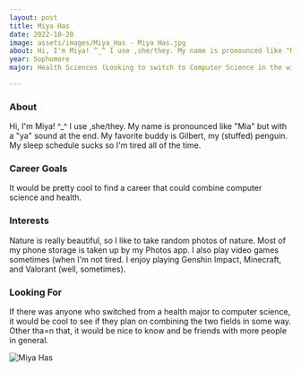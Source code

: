 ```yaml
---
layout: post
title: Miya Has 
date: 2022-10-20
image: assets/images/Miya_Has - Miya Has.jpg
about: Hi, I'm Miya! ^_^ I use ,she/they. My name is pronounced like "Mia" but with a "ya" sound at the end. My favorite buddy is Gilbert, my (stuffed) penguin. My sleep schedule sucks so I'm tired all of the time.
year: Sophomore
major: Health Sciences (Looking to switch to Computer Science in the winter quarter)

---
```


### About

Hi, I'm Miya! ^_^ I use ,she/they. My name is pronounced like "Mia" but with a "ya" sound at the end. My favorite buddy is Gilbert, my (stuffed) penguin. My sleep schedule sucks so I'm tired all of the time.

### Career Goals

It would be pretty cool to find a career that could combine computer science and health.

### Interests

Nature is really beautiful, so I like to take random photos of nature. Most of my phone storage is taken up by my Photos app. I also play video games sometimes (when I'm not tired. I enjoy playing Genshin Impact, Minecraft, and Valorant (well, sometimes).

### Looking For

If there was anyone who switched from a health major to computer science, it would be cool to see if they plan on combining the two fields in some way. Other tha=n that, it would be nice to know and be friends with more people in general.

<div class="text-center my-5">
    <img src="https://sase-drexel.github.io/mentorship-2021/assets/images/Miya_Has - Miya Has.jpg" alt="Miya Has" class="rounded post-img" />
</div>

